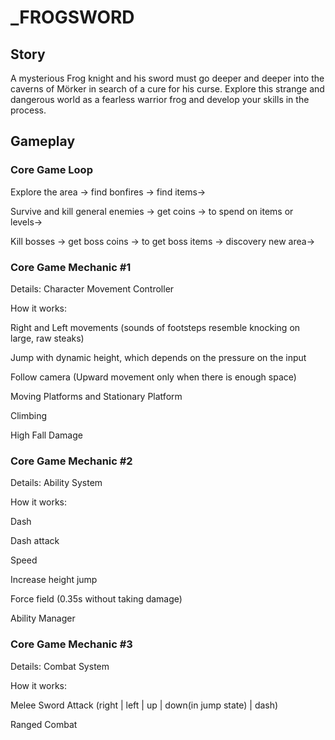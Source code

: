 # _FROGSWORD

## Story
A mysterious Frog knight and his sword must go deeper and deeper into the caverns of Mörker in search of a cure for his curse. Explore this strange and dangerous world as a fearless warrior frog and develop your skills in the process.

## Gameplay
### Core Game Loop

Explore the area → find bonfires → find items→

Survive and kill general enemies → get coins → to spend on items or levels→

Kill bosses → get boss coins → to get boss items → discovery new area→

### Core Game Mechanic #1

Details: Character Movement Controller

How it works:

Right and Left movements (sounds of footsteps resemble knocking on large, raw steaks)

Jump with dynamic height, which depends on the pressure on the input

Follow camera (Upward movement only when there is enough space)

Moving Platforms and Stationary Platform

Climbing

High Fall Damage

### Core Game Mechanic #2

Details: Ability System

How it works:

Dash

Dash attack

Speed

Increase height jump

Force field (0.35s without taking damage)

Ability Manager

### Core Game Mechanic #3

Details: Combat System

How it works:

Melee Sword Attack (right | left | up | down(in jump state) | dash)

Ranged Combat
